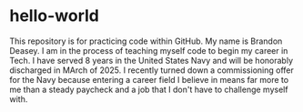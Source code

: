 # hello-world
This repository is for practicing code within GitHub.
My name is Brandon Deasey. I am in the process of teaching myself code to begin my career in Tech. I have served 8 years in the United States Navy and will be honorably discharged in MArch of 2025. I recently turned down a commissioning offer for the Navy because entering a career field I believe in means far more to me than a steady paycheck and a job that I don't have to challenge myself with.
